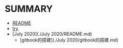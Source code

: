 # SUMMARY
* [README](./README.md)
* [try](./try.md)
* [July 2020](./July 2020/README.md)
   * [gitbook的搭建](./July 2020/gitbook的搭建.md)
